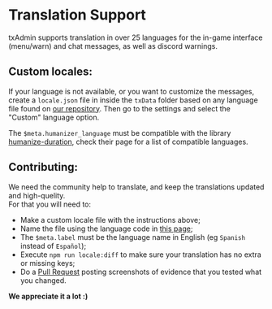 # Translation Support
txAdmin supports translation  in over 25 languages for the in-game interface (menu/warn) and chat messages, as well as discord warnings.  

  
## Custom locales:
If your language is not available, or you want to customize the messages, create a `locale.json` file in inside the `txData` folder based on any language file found on [our repository](https://github.com/tabarra/txAdmin/tree/master/locale). Then go to the settings and select the "Custom" language option.  
  
The `$meta.humanizer_language` must be compatible with the library [humanize-duration](https://www.npmjs.com/package/humanize-duration), check their page for a list of compatible languages.


## Contributing:
We need the community help to translate, and keep the translations updated and high-quelity.  
For that you will need to:
- Make a custom locale file with the instructions above;
- Name the file using the language code in [this page](https://www.science.co.il/language/Locale-codes.php);
- The `$meta.label` must be the language name in English (eg `Spanish` instead of `Español`);
- Execute `npm run locale:diff` to make sure your translation has no extra or missing keys;
- Do a [Pull Request](https://github.com/tabarra/txAdmin/pulls) posting screenshots of evidence that you tested what you changed.

**We appreciate it a lot :)**
